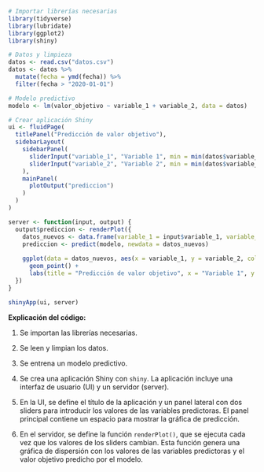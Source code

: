 ```r
# Importar librerías necesarias
library(tidyverse)
library(lubridate)
library(ggplot2)
library(shiny)

# Datos y limpieza
datos <- read.csv("datos.csv")
datos <- datos %>%
  mutate(fecha = ymd(fecha)) %>%
  filter(fecha > "2020-01-01")

# Modelo predictivo
modelo <- lm(valor_objetivo ~ variable_1 + variable_2, data = datos)

# Crear aplicación Shiny
ui <- fluidPage(
  titlePanel("Predicción de valor objetivo"),
  sidebarLayout(
    sidebarPanel(
      sliderInput("variable_1", "Variable 1", min = min(datos$variable_1), max = max(datos$variable_1), value = mean(datos$variable_1)),
      sliderInput("variable_2", "Variable 2", min = min(datos$variable_2), max = max(datos$variable_2), value = mean(datos$variable_2))
    ),
    mainPanel(
      plotOutput("prediccion")
    )
  )
)

server <- function(input, output) {
  output$prediccion <- renderPlot({
    datos_nuevos <- data.frame(variable_1 = input$variable_1, variable_2 = input$variable_2)
    prediccion <- predict(modelo, newdata = datos_nuevos)
    
    ggplot(data = datos_nuevos, aes(x = variable_1, y = variable_2, color = prediccion)) +
      geom_point() +
      labs(title = "Predicción de valor objetivo", x = "Variable 1", y = "Variable 2", color = "Valor objetivo")
  })
}

shinyApp(ui, server)
```

**Explicación del código:**

1. Se importan las librerías necesarias.


2. Se leen y limpian los datos.


3. Se entrena un modelo predictivo.


4. Se crea una aplicación Shiny con `shiny`. La aplicación incluye una interfaz de usuario (UI) y un servidor (server).


5. En la UI, se define el título de la aplicación y un panel lateral con dos sliders para introducir los valores de las variables predictoras. El panel principal contiene un espacio para mostrar la gráfica de predicción.


6. En el servidor, se define la función `renderPlot()`, que se ejecuta cada vez que los valores de los sliders cambian. Esta función genera una gráfica de dispersión con los valores de las variables predictoras y el valor objetivo predicho por el modelo.
